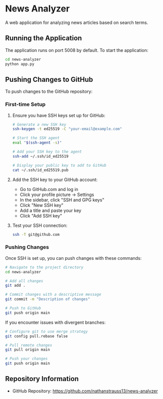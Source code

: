 # News Analyzer

A web application for analyzing news articles based on search terms.

## Running the Application

The application runs on port 5008 by default. To start the application:

```bash
cd news-analyzer
python app.py
```

## Pushing Changes to GitHub

To push changes to the GitHub repository:

### First-time Setup

1. Ensure you have SSH keys set up for GitHub:
   ```bash
   # Generate a new SSH key
   ssh-keygen -t ed25519 -C "your-email@example.com"
   
   # Start the SSH agent
   eval "$(ssh-agent -s)"
   
   # Add your SSH key to the agent
   ssh-add ~/.ssh/id_ed25519
   
   # Display your public key to add to GitHub
   cat ~/.ssh/id_ed25519.pub
   ```

2. Add the SSH key to your GitHub account:
   - Go to GitHub.com and log in
   - Click your profile picture → Settings
   - In the sidebar, click "SSH and GPG keys"
   - Click "New SSH key"
   - Add a title and paste your key
   - Click "Add SSH key"

3. Test your SSH connection:
   ```bash
   ssh -T git@github.com
   ```

### Pushing Changes

Once SSH is set up, you can push changes with these commands:

```bash
# Navigate to the project directory
cd news-analyzer

# Add all changes
git add .

# Commit changes with a descriptive message
git commit -m "Description of changes"

# Push to GitHub
git push origin main
```

If you encounter issues with divergent branches:

```bash
# Configure git to use merge strategy
git config pull.rebase false

# Pull remote changes
git pull origin main

# Push your changes
git push origin main
```

## Repository Information

- GitHub Repository: https://github.com/nathanstrauss13/news-analyzer
